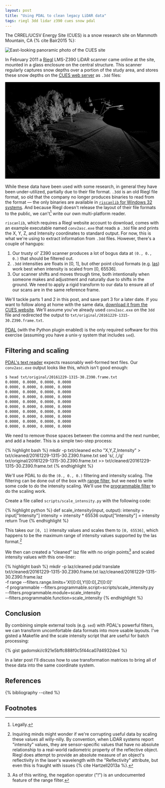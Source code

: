 ```yaml
---
layout: post
title: "Using PDAL to clean legacy LiDAR data"
tags: riegl 3dd lidar z390 cues snow pdal
---
```


The CRREL/UCSV Energy Site (CUES) is a snow research site on Mammoth Mountain, CA {% cite Bair2015 %}:

![East-looking panoramic photo of the CUES site](http://snow.ucsb.edu/sites/default/files/slides/20120908_122051.jpg)

In February 2011 a [Riegl](http://www.riegl.com/) LMS-Z390 LiDAR scanner came online at the site, mounted in a glass enclosure on the central structure.
This scanner regularly captures snow depths over a portion of the study area, and stores these snow depths on the [CUES web server](http://snow.ucsb.edu/level-0-raw-data-files) as `.3dd` files:

![An example of a scan of the CUES site](/img/cues-scan.png)

While these data have been used with some research, in general they have been under-utilized, partially due to their file format.
`.3dd` is an old Riegl file format, so old that the company no longer produces binaries to read from the format &mdash; the only binaries are available in [`riscanlib` for Windows 32 systems](http://www.riegl.com/index.php?id=234).
And because Riegl doesn't release the layout of their file formats to the public, we can't[^1] write our own multi-platform reader.

`riscanlib`, which requires a Riegl website account to download, comes with an example executable named `conv2asc.exe` that reads a `.3dd` file and prints the X, Y, Z, and Intensity coordinates to standard output.
For now, this is what we're using to extract information from `.3dd` files.
However, there's a couple of hangups:

1. Our trusty ol' Z390 scanner produces a lot of bogus data at `(0., 0., 0.)` that should be filtered out.
2. `.3dd` intensities are floats in [0, 1], but other point cloud formats (e.g. [las](https://www.asprs.org/committee-general/laser-las-file-format-exchange-activities.html)) work best when intensity is scaled from [0, 65536].
3. Our scanner shifts and moves through time, both intentionally when someone makes and adjustment and naturally due to shifts in the ground.
   We need to apply a rigid transform to our data to ensure all of our scans are in the same reference frame.

We'll tackle parts 1 and 2 in this post, and save part 3 for a later date.
If you want to follow along at home with the same data, [download it from the CUES website](http://snow.ucsb.edu/data/2016/lidar/201612/20161229-1315-30.Z390.frame.3dd.gz).
We'll assume you've already used `conv2asc.exe` on the `3dd` file and redirected the output to `txt/original/20161229-1315-30.Z390.frame.txt`.

[PDAL](http://pdal.io/) (with the Python plugin enabled) is the only required software for this exercise (assuming you have a unix-y system that includes `sed`).

## Filtering and scaling

[PDAL's text reader](http://www.pdal.io/stages/readers.text.html) expects reasonably well-formed text files.
Our `conv2asc.exe` output looks like this, which isn't good enough:

```
$ head txt/original/20161229-1315-30.Z390.frame.txt
0.0000, 0.0000, 0.0000, 0.0000
0.0000, 0.0000, 0.0000, 0.0000
0.0000, 0.0000, 0.0000, 0.0000
0.0000, 0.0000, 0.0000, 0.0000
0.0000, 0.0000, 0.0000, 0.0000
0.0000, 0.0000, 0.0000, 0.0000
0.0000, 0.0000, 0.0000, 0.0000
0.0000, 0.0000, 0.0000, 0.0000
0.0000, 0.0000, 0.0000, 0.0000
0.0000, 0.0000, 0.0000, 0.0000
```

We need to remove those spaces between the comma and the next number, and add a header.
This is a simple two-step process:

{% highlight bash %}
mkdir -p txt/cleaned
echo "X,Y,Z,Intensity" > txt/cleaned/20161229-1315-30.Z390.frame.txt
sed 's/, /,/g' txt/original/20161229-1315-30.Z390.frame.txt >> txt/cleaned/20161229-1315-30.Z390.frame.txt
{% endhighlight %}

We'll use PDAL to do the `(0., 0., 0.)` filtering and intensity scaling.
The filtering can be done out of the box with [range filter](http://www.pdal.io/stages/filters.range.html), but we need to write some code to do the intensity scaling.
We'll use the [programmable filter](http://www.pdal.io/stages/filters.programmable.html) to do the scaling work.

Create a file called `scripts/scale_intensity.py` with the following code:

{% highlight python %}
def scale_intensity(input, output):
    intensity = input["Intensity"]
    intensity = intensity * 65536
    output["Intensity"] = intensity
    return True
{% endhighlight %}

This takes our `[0, 1]` intensity values and scales them to `[0, 65536]`, which happens to be the maximum range of intensity values supported by the las format.[^2]

We then can created a "cleaned" laz file with no origin points[^3] and scaled intensity values with this one-liner:

{% highlight bash %}
mkdir -p laz/cleaned
pdal translate txt/cleaned/20161229-1315-30.Z390.frame.txt laz/cleaned/20161229-1315-30.Z390.frame.laz \
    -f range --filters.range.limits='X![0:0],Y![0:0],Z![0:0]' \
    -f programmable --filters.programmable.script=scripts/scale_intensity.py \
        --filters.programmable.module=scale_intensity \
        --filters.programmable.function=scale_intensity
{% endhighlight %}

## Conclusion

By combining simple external tools (e.g. `sed`) with PDAL's powerful filters, we can transform uncomfortable data formats into more usable layouts.
I've gisted a Makefile and the scale intensity script that are useful for batch processing:

{% gist gadomski/c921e5bffc888f0c5f44ca07d4932de4 %}

In a later post I'll discuss how to use transformation matrices to bring all of these data into the same coordinate system.

[^1]: Legally.
[^2]: Inquiring minds might wonder if we're corrupting useful data by scaling these values all willy-nilly. By convention, when LiDAR systems report "intensity" values, they are sensor-specific values that have no absolute relationship to a real-world radiometric property of the reflective object. Riegl does attempt to provide an absolute measure of an object's reflectivity in the laser's wavelength with the "Reflectivity" attribute, but even this is fraught with issues {% cite Hartzell2013a %}.
[^3]: As of this writing, the negation operator ("!") is an undocumented feature of the range filter.

## References

{% bibliography --cited %}

## Footnotes
